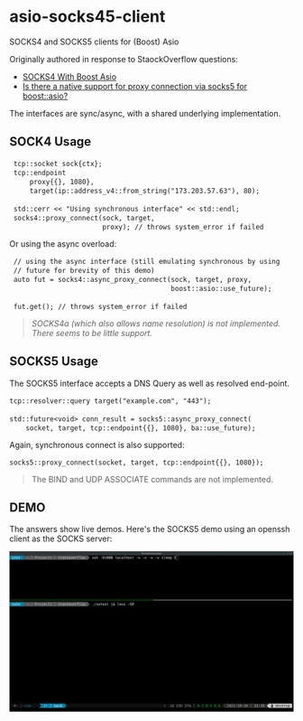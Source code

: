 # asio-socks45-client
SOCKS4 and SOCKS5 clients for (Boost) Asio

Originally authored in response to StaockOverflow questions:

 - [SOCKS4 With Boost Asio](https://stackoverflow.com/a/67320567/85371)
 - [Is there a native support for proxy connection via socks5 for boost::asio?](https://stackoverflow.com/a/69781530/85371)

The interfaces are sync/async, with a shared underlying implementation.

## SOCK4 Usage

     tcp::socket sock{ctx};
     tcp::endpoint
         proxy{{}, 1080},
         target(ip::address_v4::from_string("173.203.57.63"), 80);

     std::cerr << "Using synchronous interface" << std::endl;
     socks4::proxy_connect(sock, target,
                           proxy); // throws system_error if failed
                           
Or using the async overload:

     // using the async interface (still emulating synchronous by using
     // future for brevity of this demo)
     auto fut = socks4::async_proxy_connect(sock, target, proxy,
                                            boost::asio::use_future);

     fut.get(); // throws system_error if failed

> _SOCKS4a (which also allows name resolution) is not implemented. There seems to be little support._

## SOCKS5 Usage

The SOCKS5 interface accepts a DNS Query as well as resolved end-point.

    tcp::resolver::query target("example.com", "443");

    std::future<void> conn_result = socks5::async_proxy_connect(
        socket, target, tcp::endpoint{{}, 1080}, ba::use_future);

Again, synchronous connect is also supported:

    socks5::proxy_connect(socket, target, tcp::endpoint{{}, 1080});

> The BIND and UDP ASSOCIATE commands are not implemented.

## DEMO

The answers show live demos. Here's the SOCKS5 demo using an openssh client as the SOCKS server:

![SOCKS5 demo](/doc/socks5.gif?raw=true "SOCKS5 demo")
